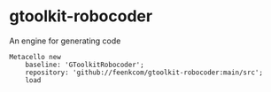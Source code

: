 # gtoolkit-robocoder
An engine for generating code

```
Metacello new
    baseline: 'GToolkitRobocoder';
    repository: 'github://feenkcom/gtoolkit-robocoder:main/src';
    load
```

